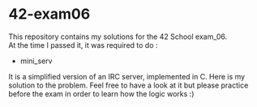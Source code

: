 # 42-exam06

This repository contains my solutions for the 42 School exam_06.   
At the time I passed it, it was required to do :   
- mini_serv  

It is a simplified version of an IRC server, implemented in C.
Here is my solution to the problem.
Feel free to have a look at it but please practice before the exam in order to learn how the logic works :)
